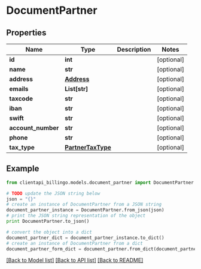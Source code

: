 # DocumentPartner


## Properties
Name | Type | Description | Notes
------------ | ------------- | ------------- | -------------
**id** | **int** |  | [optional] 
**name** | **str** |  | [optional] 
**address** | [**Address**](Address.md) |  | [optional] 
**emails** | **List[str]** |  | [optional] 
**taxcode** | **str** |  | [optional] 
**iban** | **str** |  | [optional] 
**swift** | **str** |  | [optional] 
**account_number** | **str** |  | [optional] 
**phone** | **str** |  | [optional] 
**tax_type** | [**PartnerTaxType**](PartnerTaxType.md) |  | [optional] 

## Example

```python
from clientapi_billingo.models.document_partner import DocumentPartner

# TODO update the JSON string below
json = "{}"
# create an instance of DocumentPartner from a JSON string
document_partner_instance = DocumentPartner.from_json(json)
# print the JSON string representation of the object
print DocumentPartner.to_json()

# convert the object into a dict
document_partner_dict = document_partner_instance.to_dict()
# create an instance of DocumentPartner from a dict
document_partner_form_dict = document_partner.from_dict(document_partner_dict)
```
[[Back to Model list]](../README.md#documentation-for-models) [[Back to API list]](../README.md#documentation-for-api-endpoints) [[Back to README]](../README.md)


